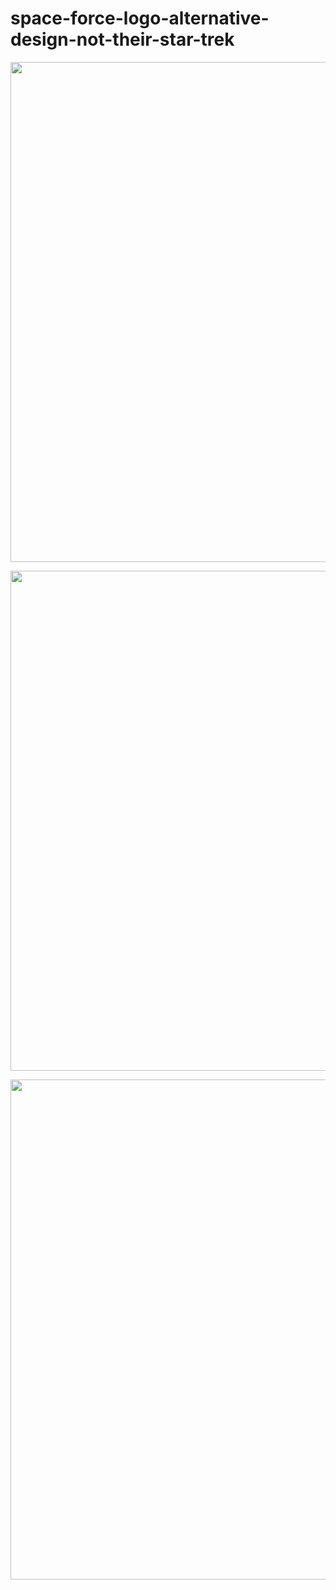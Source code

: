 # space-force-logo-alternative-design-not-their-star-trek
<p align="center"><img src="https://i.imgur.com/P53kWPW.png" width="800"></p>
<p align="center"><img src="https://i.imgur.com/Qslw76o.png" width="800"></p>
<p align="center"><img src="https://i.imgur.com/24FdDR2.png" width="800"></p>



